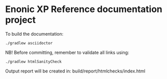 # Enonic XP Reference documentation project

To build the documentation:

  `./gradlew asciidoctor`
  
NB! Before committing, remember to validate all links using:

  `./gradlew htmlSanityCheck`
  
Output report will be created in: build/report/htmlchecks/index.html

